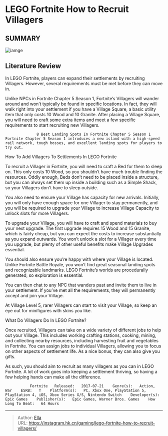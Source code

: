 # LEGO Fortnite How to Recruit Villagers


## SUMMARY 

![iamge](https://static1.srcdn.com/wordpress/wp-content/uploads/2023/12/lego-fortnite-how-to-recruit-villagers.jpg)

## Literature Review

In LEGO Fortnite, players can expand their settlements by recruiting Villagers. However, several requirements must be met before they can move in.





Unlike NPCs in Fortnite Chapter 5 Season 1, Fortnite’s Villagers will wander around and won’t typically be found in specific locations. In fact, they will walk right into your settlement if you have a Village Square, a basic utility item that only costs 10 Wood and 10 Granite. After placing a Village Square, you will need to craft some extra items and meet a few specific requirements to start recruiting new Villagers.




                  8 Best Landing Spots In Fortnite Chapter 5 Season 1   Fortnite Chapter 5 Season 1 introduces a new island with a high-speed rail network, tough bosses, and excellent landing spots for players to try out.   


 How To Add Villagers To Settlements In LEGO Fortnite 
          

To recruit a Villager in Fortnite, you will need to craft a Bed for them to sleep on. This only costs 10 Wood, so you shouldn’t have much trouble finding the resources. Oddly enough, Beds don’t need to be placed inside a structure, but you can always set them up inside a building such as a Simple Shack, so your Villagers don&#39;t have to sleep outside.

          




You also need to ensure your Village has capacity for new arrivals. Initially, you will only have enough space for one Villager to stay permanently, and you will be required to upgrade your Village to increase Village Capacity to unlock slots for more Villagers.

To upgrade your Village, you will have to craft and spend materials to buy your next upgrade. The first upgrade requires 15 Wood and 15 Granite, which is fairly cheap, but you can expect the costs to increase substantially as you expand outwards. You won’t unlock a slot for a Villager every time you upgrade, but plenty of other useful benefits make Village Upgrades essential.



You should also ensure you’re happy with where your Village is located. Unlike Fortnite Battle Royale, you won’t find great seasonal landing spots and recognizable landmarks. LEGO Fortnite’s worlds are procedurally generated, so exploration is essential.




          




You can then chat to any NPC that wanders past and invite them to live in your settlement. If you’ve met all the requirements, they will permanently accept and join your Village.



At Village Level 5, rarer Villagers can start to visit your Village, so keep an eye out for minifigures with skins you like.






 What Do Villagers Do In LEGO Fortnite? 
          

Once recruited, Villagers can take on a wide variety of different jobs to help out your Village. This includes working crafting stations, cooking, mining, and collecting nearby resources, including harvesting fruit and vegetables in Fortnite. You can assign jobs to individual Villagers, allowing you to focus on other aspects of settlement life. As a nice bonus, they can also give you gifts.




As such, you should aim to recruit as many villagers as you can in LEGO Fortnite. A lot of work goes into keeping a settlement thriving, so having a few helping hands can make all the difference.

               Fortnite   Released:   2017-07-21    Genre(s):   Action, War    ESRB:   T    Platform(s):   PC, Xbox One, PlayStation 5, PlayStation 4, iOS, Xbox Series X/S, Nintendo Switch    Developer(s):   Epic Games    Publisher(s):   Epic Games, Warner Bros. Games    How Long To Beat:   64 Hours      

---

> Author: [Ella](https://instagram.hk.cn/)  
> URL: https://instagram.hk.cn/gaming/lego-fortnite-how-to-recruit-villagers/  

